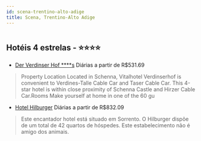 ```yaml
---
id: scena-trentino-alto-adige
title: Scena, Trentino-Alto Adige
---
```


<center><img src="https://www.ebookingcenter.com/tbs/files/images/hotel/0/b/6/553429/11348653_0x0.jpg" alt="" /></center>


## Hotéis 4 estrelas - ⭐️⭐️⭐️⭐️

-    [Der Verdinser Hof ****s](https://www.hurb.com/hoteis/scena/der-verdinser-hof-s-JNP-JP871322?cmp=18055) Diárias a partir de R$531.69
   > Property Location Located in Schenna, Vitalhotel Verdinserhof is convenient to Verdines-Talle Cable Car and Taser Cable Car. This 4-star hotel is within close proximity of Schenna Castle and Hirzer Cable Car.Rooms Make yourself at home in one of the 60 gu
-    [Hotel Hilburger](https://www.hurb.com/hoteis/scena/hotel-hilburger-JNP-JP572952?cmp=18055) Diárias a partir de R$832.09
   > Este encantador hotel está situado em Sorrento. O Hilburger dispõe de um total de 42 quartos de hóspedes. Este estabelecimento não é amigo dos animais. 
